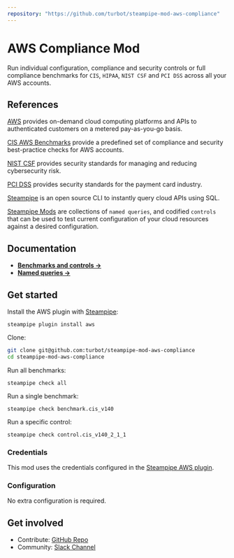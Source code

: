 ```yaml
---
repository: "https://github.com/turbot/steampipe-mod-aws-compliance"
---
```


# AWS Compliance Mod

Run individual configuration, compliance and security controls or full compliance benchmarks for `CIS`, `HIPAA`, `NIST CSF` and `PCI DSS` across all your AWS accounts.

## References

[AWS](https://aws.amazon.com/) provides on-demand cloud computing platforms and APIs to authenticated customers on a metered pay-as-you-go basis.

[CIS AWS Benchmarks](https://www.cisecurity.org/benchmark/amazon_web_services/) provide a predefined set of compliance and security best-practice checks for AWS accounts.

[NIST CSF](https://www.nist.gov/cyberframework) provides security standards for managing and reducing cybersecurity risk.

[PCI DSS](https://www.pcisecuritystandards.org) provides security standards for the payment card industry.

[Steampipe](https://steampipe.io) is an open source CLI to instantly query cloud APIs using SQL.

[Steampipe Mods](https://steampipe.io/docs/reference/mod-resources#mod) are collections of `named queries`, and codified `controls` that can be used to test current configuration of your cloud resources against a desired configuration.

## Documentation

- **[Benchmarks and controls →](https://hub.steampipe.io/mods/turbot/aws_compliance/controls)**
- **[Named queries →](https://hub.steampipe.io/mods/turbot/aws_compliance/queries)**

## Get started

Install the AWS plugin with [Steampipe](https://steampipe.io):
```shell
steampipe plugin install aws
```

Clone:
```sh
git clone git@github.com:turbot/steampipe-mod-aws-compliance
cd steampipe-mod-aws-compliance
```

Run all benchmarks:
```shell
steampipe check all
```

Run a single benchmark:
```shell
steampipe check benchmark.cis_v140
```

Run a specific control:
```shell
steampipe check control.cis_v140_2_1_1
```

### Credentials

This mod uses the credentials configured in the [Steampipe AWS plugin](https://hub.steampipe.io/plugins/turbot/aws).

### Configuration

No extra configuration is required.

## Get involved

* Contribute: [GitHub Repo](https://github.com/turbot/steampipe-mod-aws-compliance)
* Community: [Slack Channel](https://join.slack.com/t/steampipe/shared_invite/zt-oij778tv-lYyRTWOTMQYBVAbtPSWs3g)
